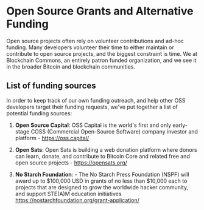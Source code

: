 # Open Source Grants and Alternative Funding

Open source projects often rely on volunteer contributions and ad-hoc funding. Many developers volunteer their time to either maintain or contribute to open source projects, and the biggest constraint is time. We at Blockchain Commons, an entirely patron funded organization, and we see it in the broader Bitcoin and blockchain communities.

## List of funding sources

In order to keep track of our own funding outreach, and help other OSS developers target their funding requests, we've put together a list of potential funding sources:

1. **Open Source Capital**: OSS Capital is the world's first and only early-stage COSS (Commercial Open-Source Software) company investor and platform - https://oss.capital/

2. **Open Sats**: Open Sats is building a web donation platform where donors can learn, donate, and contribute to Bitcoin Core and related free and open source projects - https://opensats.org/

3. **No Starch Foundation**: - The No Starch Press Foundation (NSPF) will award up to $100,000 USD in grants of no less than $10,000 each to projects that are designed to grow the worldwide hacker community, and support STE(A)M education initiatives https://nostarchfoundation.org/grant-application/
